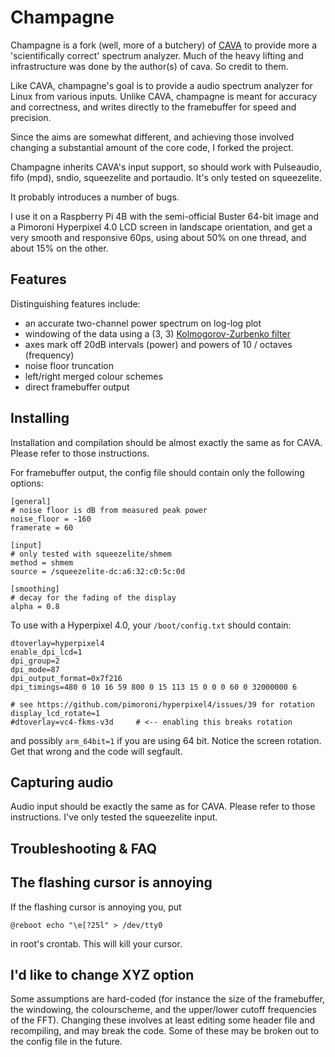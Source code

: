 Champagne
=========

Champagne is a fork (well, more of a butchery) of [CAVA](https://github.com/karlstav/cava/) to provide more a 'scientifically correct' spectrum analyzer.
Much of the heavy lifting and infrastructure was done by the author(s) of cava. So credit to them.

Like CAVA, champagne's goal is to provide a audio spectrum analyzer for Linux from various inputs.
Unlike CAVA, champagne is meant for accuracy and correctness, and writes directly to the framebuffer for speed and precision.

Since the aims are somewhat different, and achieving those involved changing a substantial amount of the core code, I forked the project.

Champagne inherits CAVA's input support, so should work with Pulseaudio, fifo (mpd), sndio, squeezelite and portaudio. It's only tested on squeezelite.

It probably introduces a number of bugs.

I use it on a Raspberry Pi 4B with the semi-official Buster 64-bit image and a Pimoroni Hyperpixel 4.0 LCD screen in landscape orientation, and get a very smooth and responsive 60ps, using about 50% on one thread, and about 15% on the other.


Features
--------

Distinguishing features include:

- an accurate two-channel power spectrum on log-log plot
- windowing of the data using a (3, 3) [Kolmogorov-Zurbenko filter](https://en.wikipedia.org/wiki/Kolmogorov%E2%80%93Zurbenko_filter)
- axes mark off 20dB intervals (power) and powers of 10 / octaves (frequency)
- noise floor truncation
- left/right merged colour schemes
- direct framebuffer output


Installing
----------

Installation and compilation should be almost exactly the same as for CAVA. Please refer to those instructions.

For framebuffer output, the config file should contain only the following options:

```
[general]
# noise floor is dB from measured peak power
noise_floor = -160
framerate = 60

[input]
# only tested with squeezelite/shmem
method = shmem
source = /squeezelite-dc:a6:32:c0:5c:0d

[smoothing]
# decay for the fading of the display
alpha = 0.8
```

To use with a Hyperpixel 4.0, your `/boot/config.txt` should contain:

```
dtoverlay=hyperpixel4
enable_dpi_lcd=1
dpi_group=2
dpi_mode=87
dpi_output_format=0x7f216
dpi_timings=480 0 10 16 59 800 0 15 113 15 0 0 0 60 0 32000000 6

# see https://github.com/pimoroni/hyperpixel4/issues/39 for rotation
display_lcd_rotate=1
#dtoverlay=vc4-fkms-v3d     # <-- enabling this breaks rotation
```

and possibly `arm_64bit=1` if you are using 64 bit.
Notice the screen rotation. Get that wrong and the code will segfault.


Capturing audio
---------------

Audio input should be exactly the same as for CAVA. Please refer to those instructions.
I've only tested the squeezelite input.


Troubleshooting & FAQ
---------------------


## The flashing cursor is annoying

If the flashing cursor is annoying you, put

    @reboot echo "\e[?25l" > /dev/tty0

in root's crontab. This will kill your cursor.


## I'd like to change XYZ option

Some assumptions are hard-coded (for instance the size of the framebuffer, the windowing, the colourscheme, and the upper/lower cutoff frequencies of the FFT). Changing these involves at least editing some header file and recompiling, and may break the code. Some of these may be broken out to the config file in the future.
